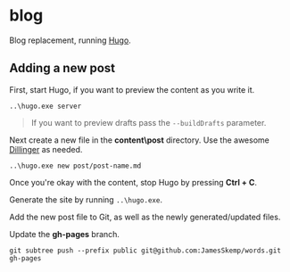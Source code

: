 # blog
Blog replacement, running [Hugo](https://gohugo.io/).

## Adding a new post

First, start Hugo, if you want to preview the content as you write it.

```
..\hugo.exe server
```

> If you want to preview drafts pass the `--buildDrafts` parameter.

Next create a new file in the **content\post** directory. Use the awesome [Dillinger](http://dillinger.io/) as needed.

```
..\hugo.exe new post/post-name.md
```

Once you're okay with the content, stop Hugo by pressing **Ctrl + C**.

Generate the site by running `..\hugo.exe`.

Add the new post file to Git, as well as the newly generated/updated files.

Update the **gh-pages** branch.

```
git subtree push --prefix public git@github.com:JamesSkemp/words.git gh-pages
```
